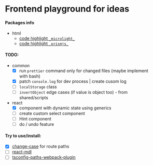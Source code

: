 # Frontend playground for ideas

#### Packages info

- html
  - [code highlight `_microlight_`](https://asvd.github.io/microlight/)
  - [code highlight `_prismjs_`](https://prismjs.com/index.html)

#### TODO:

- common
  - [x] run `prettier` command only for changed files (maybe implement with bash)
  - [x] patch `console.log` for dev process | create cusom log
  - [ ] `localStorage` class
  - [ ] `invertObject` edge cases (if value is object too) - from shared/scripts
- react
  - [x] component with dynamic state using generics
  - [ ] create custom select component
  - [ ] Hint component
  - [ ] do / undo feature

#### Try to use/install:

- [x] [change-case](https://github.com/blakeembrey/change-case) for route paths
- [ ] [react-mdl](https://github.com/tleunen/react-mdl)
- [ ] [tsconfig-paths-webpack-plugin](https://github.com/dividab/tsconfig-paths-webpack-plugin)
